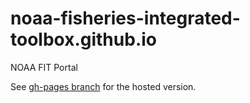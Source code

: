 # noaa-fisheries-integrated-toolbox.github.io
NOAA FIT Portal

See [gh-pages branch](https://github.com/noaa-fisheries-integrated-toolbox/noaa-fisheries-integrated-toolbox.github.io/tree/gh-pages) for the hosted version.
